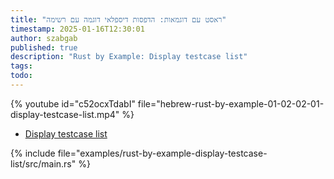 ```yaml
---
title: "ראסט עם דוגמאות: הדפסות דיספלאי דוגמה עם רשימה"
timestamp: 2025-01-16T12:30:01
author: szabgab
published: true
description: "Rust by Example: Display testcase list"
tags:
todo:
---
```


{% youtube id="c52ocxTdabI" file="hebrew-rust-by-example-01-02-02-01-display-testcase-list.mp4" %}

* [Display testcase list](https://doc.rust-lang.org/stable/rust-by-example/hello/print/print_display/testcase_list.html)

{% include file="examples/rust-by-example-display-testcase-list/src/main.rs" %}

